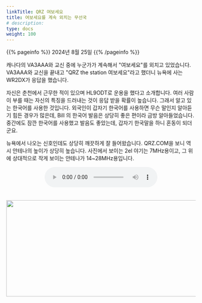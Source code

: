 ```yaml
---
linkTitle: QRZ 여보세요
title: 여보세요를 계속 외치는 무선국
# description:
type: docs
weight: 100
---
```


{{% pageinfo %}}
2024년 8월 25일
{{% /pageinfo %}}


캐나다의 VA3AAA와 교신 중에 누군가가 계속해서 "여보세요"를 외치고 있었습니다. VA3AAA와 교신을 끝내고 "QRZ the station 여보세요"라고 했더니 뉴욕에 사는 WR2DX가 응답을 했습니다.

자신은 춘천에서 근무한 적이 있으며 HL9ODT로 운용을 했다고 소개합니다. 여러 사람이 부를 때는 자신의 특징을 드러내는 것이 응답 받을 확률이 높습니다. 그래서 알고 있는 한국어를 사용한 것입니다. 외국인이 갑자기 한국어를 사용하면 무슨 말인지 알아듣기 힘든 경우가 많은데, Bill 의 한국어 발음은 상당히 좋은 편이라 금방 알아들었습니다. 중간에도 잠깐 한국어를 사용했고 발음도 좋았는데, 갑자기 한국말을 하니 혼동이 되더군요.

뉴욕에서 나오는 신호인데도 상당히 깨끗하게 잘 들어왔습니다. QRZ.COM을 보니 역시 안테나의 높이가 상당히 높습니다. 사진에서 보이는 2el 야기는 7MHz용이고, 그 위에 상대적으로 작게 보이는 안테나가 14~28MHz용입니다.


<center><audio src="https://blog.kakaocdn.net/dn/dofUeE/btsJm8NbRFS/TdY4LfU13n5UPMk6KLkbN0/tfile.mp3" controls="controls"></audio></center><br>
<br>
<img src="/recording/img/wr2dx.png" style="width:600px;height:256"><br> 

<br>


